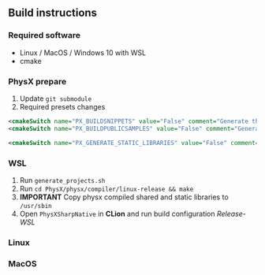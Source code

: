 Build instructions
----------------

### Required software
- Linux / MacOS / Windows 10 with WSL
- cmake

### PhysX prepare

1. Update `git submodule`
2. Required presets changes
```xml
<cmakeSwitch name="PX_BUILDSNIPPETS" value="False" comment="Generate the snippets" />
<cmakeSwitch name="PX_BUILDPUBLICSAMPLES" value="False" comment="Generate the samples projects" />

<cmakeSwitch name="PX_GENERATE_STATIC_LIBRARIES" value="False" comment="Generate static libraries" />
```

### WSL

1) Run `generate_projects.sh`
2) Run `cd PhysX/physx/compiler/linux-release && make`
3) **IMPORTANT** Copy physx compiled shared and static libraries to `/usr/sbin`
3) Open `PhysXSharpNative` in **CLion** and run build configuration *Release-WSL* 

### Linux

### MacOS
